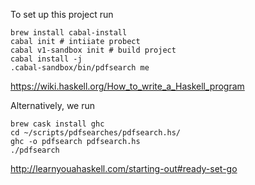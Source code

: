 To set up this project run
```
brew install cabal-install
cabal init # intiiate probect
cabal v1-sandbox init # build project
cabal install -j
.cabal-sandbox/bin/pdfsearch me
```
https://wiki.haskell.org/How_to_write_a_Haskell_program

Alternatively, we run
```
brew cask install ghc
cd ~/scripts/pdfsearches/pdfsearch.hs/
ghc -o pdfsearch pdfsearch.hs
./pdfsearch
```
http://learnyouahaskell.com/starting-out#ready-set-go
